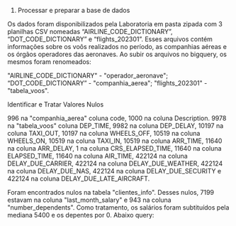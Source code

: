 1. Processar e preparar a base de dados

Os dados foram disponibilizados pela Laboratoria em pasta zipada com 3 planilhas CSV nomeadas “AIRLINE_CODE_DICTIONARY”, “DOT_CODE_DICTIONARY” e “flights_202301”. Esses arquivos contém informações sobre os voôs realizados no período, as companhias aéreas e os órgãos operadores das aeronaves. Ao subir os arquivos no bigquery, os mesmos foram renomeados:

"AIRLINE_CODE_DICTIONARY" - "operador_aeronave";
“DOT_CODE_DICTIONARY” - "companhia_aerea";
"flights_202301" - "tabela_voos".

Identificar e Tratar Valores Nulos

996 na "companhia_aerea" coluna code, 1000 na coluna Description.
9978 na "tabela_voos" coluna DEP_TIME, 9982 na coluna DEP_DELAY, 10197 na coluna TAXI_OUT, 10197 na coluna WHEELS_OFF, 10519 na coluna WHEELS_ON, 10519 na coluna TAXI_IN, 10519 na coluna ARR_TIME, 11640 na coluna ARR_DELAY, 1 na coluna CRS_ELAPSED_TIME, 11640 na coluna ELAPSED_TIME, 11640 na coluna AIR_TIME, 422124 na coluna DELAY_DUE_CARRIER, 422124 na coluna DELAY_DUE_WEATHER, 422124 na coluna DELAY_DUE_NAS, 422124 na coluna DELAY_DUE_SECURITY e 422124 na coluna DELAY_DUE_LATE_AIRCRAFT.





Foram encontrados nulos na tabela "clientes_info". Desses nulos, 7199 estavam na coluna "last_month_salary" e 943 na coluna "number_dependents". Como tratamento, os salários foram subtituídos pela mediana 5400 e os depentes por 0. Abaixo query:
